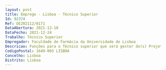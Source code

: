 ```yaml
--- 
layout: post
title: Emprego - Lisboa - Técnico Superior
Id: 92374
Ref: OE202112/0171
DataAbertura: 2021-12-10
DataFecho: 2021-12-24
Trabalho: Técnico Superior
Empregador: Faculdade de Farmácia da Universidade de Lisboa
Descricao: Funções para o Técnico superior que será gestor do(s) Projeto(s) em curso  o gestor do Projeto vai trabalhar diretamente com o coordenador do(s) Projeto(s) e os restantes elementos da(s) equipa(s). Sendo projeto(s) na área da química orgânica sintética é fundamental que o gestor do projeto tenha fortes conhecimentos nesta área. O gestor de projetos é responsável por toda a comunicação interna e externa do projeto, assim como pela elaboração dos relatórios e pareceres a serem apresentados à(s) Entidade(s) Financiadora(s).
CodigoPostal: 1649-003 LISBOA
Concelho: Lisboa
Distrito: Lisboa
--- 
```

